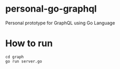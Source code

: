 # personal-go-graphql
Personal prototype for GraphQL using Go Language

# How to run
```shell
cd graph
go run server.go
```

